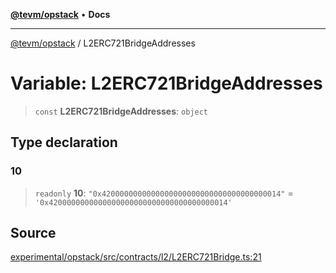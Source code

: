 [**@tevm/opstack**](../README.md) • **Docs**

***

[@tevm/opstack](../globals.md) / L2ERC721BridgeAddresses

# Variable: L2ERC721BridgeAddresses

> `const` **L2ERC721BridgeAddresses**: `object`

## Type declaration

### 10

> `readonly` **10**: `"0x4200000000000000000000000000000000000014"` = `'0x4200000000000000000000000000000000000014'`

## Source

[experimental/opstack/src/contracts/l2/L2ERC721Bridge.ts:21](https://github.com/evmts/tevm-monorepo/blob/main/experimental/opstack/src/contracts/l2/L2ERC721Bridge.ts#L21)
